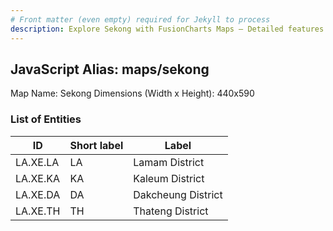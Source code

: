 ```yaml
---
# Front matter (even empty) required for Jekyll to process
description: Explore Sekong with FusionCharts Maps – Detailed features for seamless integration. Try now & enhance your data visualization today! 
---
```


## JavaScript Alias: maps/sekong

Map Name: Sekong
Dimensions (Width x Height): 440x590

### List of Entities

ID | Short label | Label
---|---|---|
LA.XE.LA|LA|Lamam District
LA.XE.KA|KA|Kaleum District
LA.XE.DA|DA|Dakcheung District
LA.XE.TH|TH|Thateng District